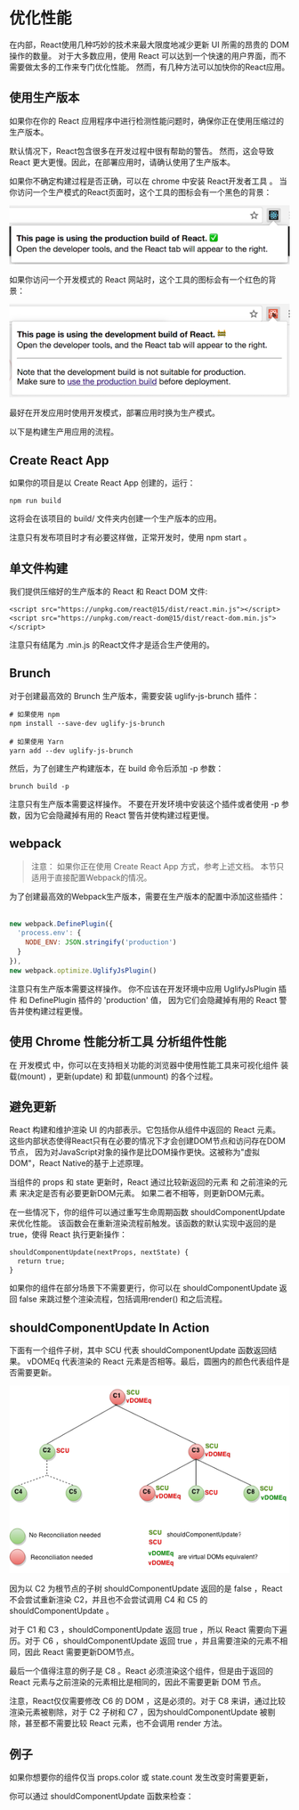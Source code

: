 # 优化性能

在内部，React使用几种巧妙的技术来最大限度地减少更新 UI 所需的昂贵的 DOM 操作的数量。 
对于大多数应用，使用 React 可以达到一个快速的用户界面，而不需要做太多的工作来专门优化性能。
然而，有几种方法可以加快你的React应用。

## 使用生产版本

如果你在你的 React 应用程序中进行检测性能问题时，确保你正在使用压缩过的生产版本。

默认情况下，React包含很多在开发过程中很有帮助的警告。
然而，这会导致 React 更大更慢。因此，在部署应用时，请确认使用了生产版本。

如果你不确定构建过程是否正确，可以在 chrome 中安装 React开发者工具 。
当你访问一个生产模式的React页面时，这个工具的图标会有一个黑色的背景：

![](./imgs/op_1.png)

如果你访问一个开发模式的 React 网站时，这个工具的图标会有一个红色的背景：

![](./imgs/op_2.png)

最好在开发应用时使用开发模式，部署应用时换为生产模式。

以下是构建生产用应用的流程。

## Create React App

如果你的项目是以 Create React App 创建的，运行：

	npm run build

这将会在该项目的 build/ 文件夹内创建一个生产版本的应用。

注意只有发布项目时才有必要这样做，正常开发时，使用 npm start 。

## 单文件构建

我们提供压缩好的生产版本的 React 和 React DOM 文件:

	<script src="https://unpkg.com/react@15/dist/react.min.js"></script>
    <script src="https://unpkg.com/react-dom@15/dist/react-dom.min.js"></script>
    
注意只有结尾为 .min.js 的React文件才是适合生产使用的。


## Brunch

对于创建最高效的 Brunch 生产版本，需要安装 uglify-js-brunch 插件：

	# 如果使用 npm
    npm install --save-dev uglify-js-brunch
    
    # 如果使用 Yarn
    yarn add --dev uglify-js-brunch
    
然后，为了创建生产构建版本，在 build 命令后添加 -p 参数：

	brunch build -p
	
注意只有生产版本需要这样操作。
不要在开发环境中安装这个插件或者使用 -p 参数，因为它会隐藏掉有用的 React 警告并使构建过程更慢。

## webpack

> 注意：
> 如果你正在使用 Create React App 方式，参考上述文档。
> 本节只适用于直接配置Webpack的情况。

为了创建最高效的Webpack生产版本，需要在生产版本的配置中添加这些插件：

```javascript

new webpack.DefinePlugin({
  'process.env': {
    NODE_ENV: JSON.stringify('production')
  }
}),
new webpack.optimize.UglifyJsPlugin()

```

注意只有生产版本需要这样操作。
你不应该在开发环境中应用 UglifyJsPlugin 插件 和 DefinePlugin 插件的 'production' 值，
因为它们会隐藏掉有用的 React 警告并使构建过程更慢。

## 使用 Chrome 性能分析工具 分析组件性能

在 开发模式 中，你可以在支持相关功能的浏览器中使用性能工具来可视化组件 
装载(mount) ，更新(update) 和 卸载(unmount) 的各个过程。

## 避免更新

React 构建和维护渲染 UI 的内部表示。它包括你从组件中返回的 React 元素。
这些内部状态使得React只有在必要的情况下才会创建DOM节点和访问存在DOM节点，
因为对JavaScript对象的操作是比DOM操作更快。这被称为"虚拟DOM"，React Native的基于上述原理。

当组件的 props 和 state 更新时，React 通过比较新返回的元素 和 之前渲染的元素 来决定是否有必要更新DOM元素。
如果二者不相等，则更新DOM元素。

在一些情况下，你的组件可以通过重写生命周期函数 shouldComponentUpdate 来优化性能。
该函数会在重新渲染流程前触发。该函数的默认实现中返回的是 true，使得 React 执行更新操作：

	shouldComponentUpdate(nextProps, nextState) {
      return true;
    }
    
如果你的组件在部分场景下不需要更行，你可以在 shouldComponentUpdate 
返回 false 来跳过整个渲染流程，包括调用render() 和之后流程。

## shouldComponentUpdate In Action

下面有一个组件子树，其中 SCU 代表 shouldComponentUpdate 函数返回结果。
vDOMEq 代表渲染的 React 元素是否相等。最后，圆圈内的颜色代表组件是否需要更新。

![](./imgs/op_3.png)

因为以 C2 为根节点的子树 shouldComponentUpdate 返回的是 false ，React不会尝试重新渲染 C2，并且也不会尝试调用 C4 和 C5 的 shouldComponentUpdate 。

对于 C1 和 C3 ，shouldComponentUpdate 返回 true ，所以 React 需要向下遍历。对于 C6 ，shouldComponentUpdate 返回 true ，并且需要渲染的元素不相同，因此 React 需要更新DOM节点。

最后一个值得注意的例子是 C8 。React 必须渲染这个组件，但是由于返回的 React 元素与之前渲染的元素相比是相同的，因此不需要更新 DOM 节点。

注意，React仅仅需要修改 C6 的 DOM ，这是必须的。对于 C8 来讲，通过比较渲染元素被剔除，对于 C2 子树和 C7 ，因为shouldComponentUpdate 被剔除，甚至都不需要比较 React 元素，也不会调用 render 方法。

## 例子

如果你想要你的组件仅当 props.color 或 state.count 发生改变时需要更新，

你可以通过 shouldComponentUpdate 函数来检查：
